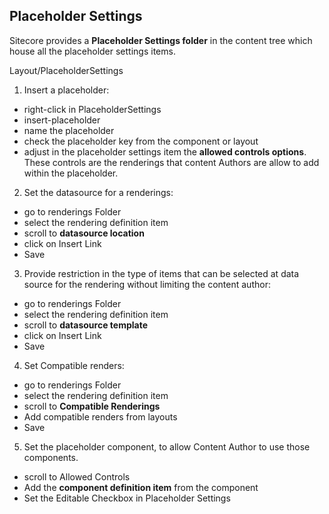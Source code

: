 ## Placeholder Settings

Sitecore provides a **Placeholder Settings folder** in the content tree which house all the placeholder settings items.

Layout/PlaceholderSettings

1. Insert a placeholder:

- right-click in PlaceholderSettings
- insert-placeholder
- name the placeholder
- check the placeholder key from the component or layout
- adjust in the placeholder settings item the **allowed controls options**. These controls are the renderings that content Authors are allow to add within the placeholder.

2. Set the datasource for a renderings:

- go to renderings Folder
- select the rendering definition item
- scroll to **datasource location**
- click on Insert Link
- Save

3. Provide restriction in the type of items that can be selected at data source for the rendering without limiting the content author:

- go to renderings Folder
- select the rendering definition item
- scroll to **datasource template**
- click on Insert Link
- Save

4. Set Compatible renders:

- go to renderings Folder
- select the rendering definition item
- scroll to **Compatible Renderings**
- Add compatible renders from layouts
- Save

5. Set the placeholder component, to allow Content Author to use those components.

- scroll to Allowed Controls
- Add the **component definition item** from the component
- Set the Editable Checkbox in Placeholder Settings